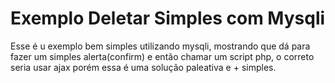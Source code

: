 # Exemplo Deletar Simples com Mysqli
Esse é u exemplo bem simples utilizando mysqli, mostrando que dá para fazer um simples alerta(confirm) e então chamar um script php, o correto seria usar ajax porém essa é uma solução paleativa e + simples.
